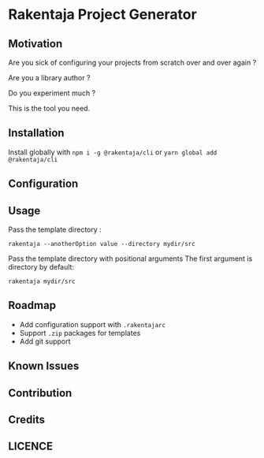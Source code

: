 # Rakentaja Project Generator

## Motivation
Are you sick of configuring your projects from scratch over and over again ? 

Are you a library author ?

Do you experiment much ?

This is the tool you need.

## Installation

Install globally with `npm i -g @rakentaja/cli` or  `yarn global add @rakentaja/cli`

## Configuration

## Usage

Pass the template directory : 
```
rakentaja --anotherOption value --directory mydir/src
```
Pass the template directory with positional arguments
The first argument is directory by default:
```
rakentaja mydir/src
```
## Roadmap

- Add configuration support with `.rakentajarc`
- Support `.zip` packages for templates
- Add git support


## Known Issues

## Contribution

## Credits

## LICENCE


